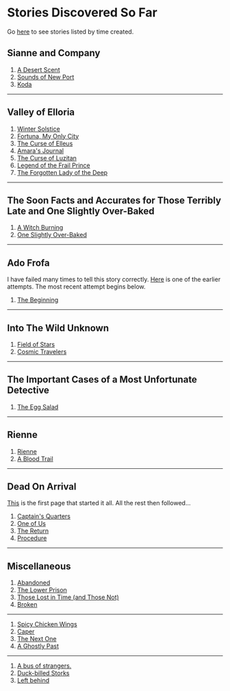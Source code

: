 # Stories Discovered So Far

Go [here](./ordered.md) to see stories listed by time created.

## Sianne and Company
1. [A Desert Scent](./020/index.md)
1. [Sounds of New Port](./027/index.md)
1. [Koda](./029/index.md)

* * *

## Valley of Elloria
1. [Winter Solstice](./025/index.md)
1. [Fortuna, My Only City](./028/index.md)
1. [The Curse of Elleus](./032/index.md)
1. [Amara's Journal](./033/index.md)
1. [The Curse of Luzitan](./034/index.md)
1. [Legend of the Frail Prince](./035/index.md)
1. [The Forgotten Lady of the Deep](./036/index.md)

* * *

## The Soon Facts and Accurates for Those Terribly Late and One Slightly Over-Baked
1. [A Witch Burning](./019/index.md)
1. [One Slightly Over-Baked](./023/index.md)

* * *

## Ado Frofa
I have failed many times to tell this story correctly. [Here](./021/index.md) is one of the earlier attempts. The most recent attempt begins below.
1. [The Beginning](./024/index.md)

* * *

## Into The Wild Unknown
1. [Field of Stars](./012/index.md)
1. [Cosmic Travelers](./013/index.md)

* * *

## The Important Cases of a Most Unfortunate Detective
1. [The Egg Salad](./011/index.md)

* * *

## Rienne
1. [Rienne](./017/index.md)
1. [A Blood Trail](./008/index.md)

* * *

## Dead On Arrival
[This](./001/index.md) is the first page that started it all. All the rest then followed...
1. [Captain's Quarters](./002/index.md)
1. [One of Us](./003/index.md)
1. [The Return](./004/index.md)
1. [Procedure](./005/index.md)

* * *

## Miscellaneous
1. [Abandoned](./006/index.md)
1. [The Lower Prison](./007/index.md)
1. [Those Lost in Time (and Those Not)](./015/index.md)
1. [Broken](./018/index.md)

* * *

1. [Spicy Chicken Wings](./009/index.md)
1. [Caper](./010/index.md)
1. [The Next One](./016/index.md)
1. [A Ghostly Past](./022/index.md)

* * *

1. [A bus of strangers.](./026/index.md)
1. [Duck-billed Storks](./030/index.md)
1. [Left behind](./031/index.md)
